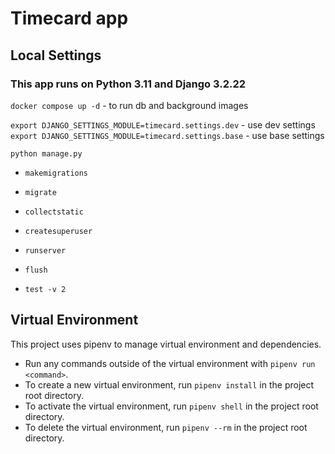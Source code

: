 # Timecard app

## Local Settings
### This app runs on Python 3.11 and Django 3.2.22  
`docker compose up -d` - to run db and background images

`export DJANGO_SETTINGS_MODULE=timecard.settings.dev` - use dev settings
`export DJANGO_SETTINGS_MODULE=timecard.settings.base` - use base settings

`python manage.py`
- `makemigrations`
- `migrate`
- `collectstatic`
- `createsuperuser`


- `runserver`


- `flush`
- `test -v 2`

## Virtual Environment
This project uses pipenv to manage virtual environment and dependencies.  
- Run any commands outside of the virtual environment with `pipenv run <command>`.  
- To create a new virtual environment, run `pipenv install` in the project root directory.  
- To activate the virtual environment, run `pipenv shell` in the project root directory.  
- To delete the virtual environment, run `pipenv --rm` in the project root directory.  
